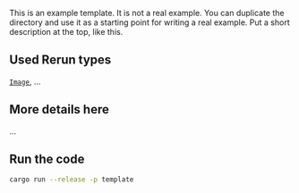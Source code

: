 <!--[metadata]
title = "Template"
tags = ["Human case", "Comma", "Separated", "ACRONYM", "Respect brand names", "Hugging Face", "Coca-Cola"]
thumbnail = "https://static.rerun.io/template/f53a939567970272cf7c740f1efe5c72f20de7ab/480w.png"
thumbnail_dimensions = [480, 359]
# Channel = "main" # uncomment if this example can be run fast an easily
-->

This is an example template. It is not a real example. You can duplicate the directory and use it as a starting point for writing a real example.
Put a short description at the top, like this.

<!--
Place a screenshot in place of this comment
Use `pixi run upload-image --help` for instructions.
Make sure to also update the `thumbnail` section in the metadata.
-->

## Used Rerun types
[`Image`](https://www.rerun.io/docs/reference/types/archetypes/image), …

## More details here
…

## Run the code

```bash
cargo run --release -p template
```
